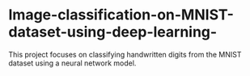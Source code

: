 # Image-classification-on-MNIST-dataset-using-deep-learning-
This project focuses on classifying handwritten digits from the MNIST dataset using a neural network model. 
